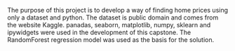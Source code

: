 The purpose of this project is to develop a way of finding home prices
using only a dataset and python. The dataset is public domain and comes from the website Kaggle. panadas, seaborn, matplotlib, numpy, sklearn and ipywidgets were used in the development of this capstone. The RandomForest regression model was used as the basis for the solution.
